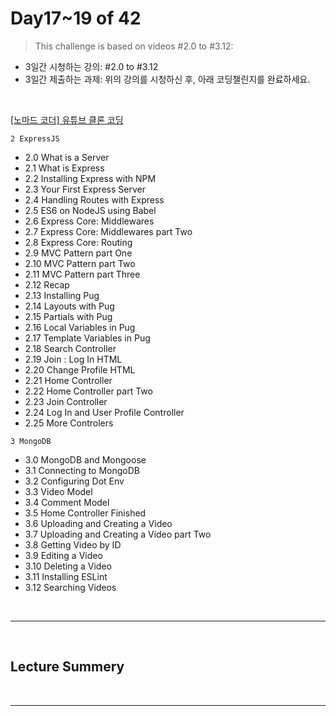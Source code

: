 # Day17~19 of 42

> This challenge is based on videos #2.0 to #3.12:

- 3일간 시청하는 강의: #2.0 to #3.12
- 3일간 제출하는 과제: 위의 강의를 시청하신 후, 아래 코딩챌린지를 완료하세요.

<br/>

[[노마드 코더] 유튜브 클론 코딩](https://academy.nomadcoders.co/courses/enrolled/435438)

`2 ExpressJS`

- 2.0 What is a Server
- 2.1 What is Express
- 2.2 Installing Express with NPM
- 2.3 Your First Express Server
- 2.4 Handling Routes with Express
- 2.5 ES6 on NodeJS using Babel
- 2.6 Express Core: Middlewares
- 2.7 Express Core: Middlewares part Two
- 2.8 Express Core: Routing
- 2.9 MVC Pattern part One
- 2.10 MVC Pattern part Two
- 2.11 MVC Pattern part Three
- 2.12 Recap
- 2.13 Installing Pug
- 2.14 Layouts with Pug
- 2.15 Partials with Pug
- 2.16 Local Variables in Pug
- 2.17 Template Variables in Pug
- 2.18 Search Controller
- 2.19 Join : Log In HTML
- 2.20 Change Profile HTML
- 2.21 Home Controller
- 2.22 Home Controller part Two
- 2.23 Join Controller
- 2.24 Log In and User Profile Controller
- 2.25 More Controlers

`3 MongoDB`

- 3.0 MongoDB and Mongoose
- 3.1 Connecting to MongoDB
- 3.2 Configuring Dot Env
- 3.3 Video Model
- 3.4 Comment Model
- 3.5 Home Controller Finished
- 3.6 Uploading and Creating a Video
- 3.7 Uploading and Creating a Video part Two
- 3.8 Getting Video by ID
- 3.9 Editing a Video
- 3.10 Deleting a Video
- 3.11 Installing ESLint
- 3.12 Searching Videos

<br/>

---

<br/>

## Lecture Summery

<br/>

---

<br/>
